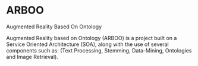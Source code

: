ARBOO
=====

Augmented Reality Based On Ontology

Augmented Reality based on Ontology (ARBOO) is a project built on a Service Oriented Architecture (SOA),
along with the use of several components such as: (Text Processing, Stemming, Data-Mining, Ontologies and Image Retrieval).
